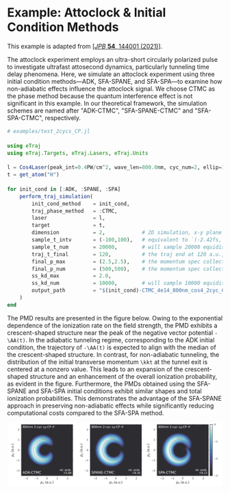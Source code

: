 # Example: Attoclock & Initial Condition Methods

This example is adapted from [[*JPB* **54**, 144001 (2021)](https://doi.org/10.1088/1361-6455/ac0d3e)].

The attoclock experiment employs an ultra-short circularly polarized pulse to investigate ultrafast attosecond dynamics, particularly tunneling time delay phenomena.
Here, we simulate an attoclock experiment using three initial condition methods—ADK, SFA-SPANE, and SFA-SPA—to examine how non-adiabatic effects influence the attoclock signal.
We choose CTMC as the phase method because the quantum interference effect is not significant in this example.
In our theoretical framework, the simulation schemes are named after "ADK-CTMC", "SFA-SPANE-CTMC" and "SFA-SPA-CTMC", respectively.

```julia
# examples/test_2cycs_CP.jl

using eTraj
using eTraj.Targets, eTraj.Lasers, eTraj.Units

l = Cos4Laser(peak_int=0.4PW/cm^2, wave_len=800.0nm, cyc_num=2, ellip=1.0)
t = get_atom("H")

for init_cond in [:ADK, :SPANE, :SPA]
    perform_traj_simulation(
        init_cond_method    = init_cond,
        traj_phase_method   = :CTMC,
        laser               = l,
        target              = t,
        dimension           = 2,            # 2D simulation, x-y plane only
        sample_t_intv       = (-100,100),   # equivalent to `(-2.42fs, 2.42fs)`
        sample_t_num        = 20000,        # will sample 20000 equidistant time points between -100 and 100 a.u.
        traj_t_final        = 120,          # the traj end at 120 a.u., equivalent to `2.90fs`
        final_p_max         = (2.5,2.5),    # the momentum spec collection grid's border (-2.5 to +2.5 a.u.)
        final_p_num         = (500,500),    # the momentum spec collection grid's size (500x500)
        ss_kd_max           = 2.0,
        ss_kd_num           = 10000,        # will sample 10000 equidistant k⟂ points between -2 to +2 a.u.
        output_path         = "$(init_cond)-CTMC_4e14_800nm_cos4_2cyc_CP.jld2"
    )
end
```

The PMD results are presented in the figure below.
Owing to the exponential dependence of the ionization rate on the field strength, the PMD exhibits a crescent-shaped structure near the peak of the negative vector potential ``-\AA(t)``.
In the adiabatic tunneling regime, corresponding to the ADK initial condition, the trajectory of ``-\AA(t)`` is expected to align with the median of the crescent-shaped structure.
In contrast, for non-adiabatic tunneling, the distribution of the initial transverse momentum ``\kkt`` at the tunnel exit is centered at a nonzero value. This leads to an expansion of the crescent-shaped structure and an enhancement of the overall ionization probability, as evident in the figure.
Furthermore, the PMDs obtained using the SFA-SPANE and SFA-SPA initial conditions exhibit similar shapes and total ionization probabilities. This demonstrates the advantage of the SFA-SPANE approach in preserving non-adiabatic effects while significantly reducing computational costs compared to the SFA-SPA method.

![fig:example_2cycs_CP](assets/figure_2cycs_CP.png)
